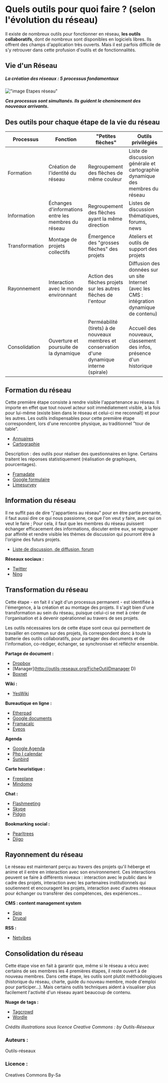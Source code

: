 # Quels outils pour quoi faire ? (selon l'évolution du réseau)
Il existe de nombreux outils pour fonctionner en réseau, **les outils collaboratifs**, dont de nombreux sont disponibles en logiciels libres. Ils offrent des champs d'application très ouverts. Mais il est parfois difficile de s'y retrouver dans cette profusion d'outils et de fonctionnalités.
## Vie d'un Réseau
##### La création des réseaux : 5 processus fondamentaux

!["image Etapes réseau"](http://ebook.coop-tic.eu/francais/files/QuelsOutilsPourQuoiFaireselonL039ev_EtapeReseau_20140114184717_20150624095059.png)

***Ces processus sont simultanés. Ils guident le cheminement des nouveaux arrivants.***

## Des outils pour chaque étape de la vie du réseau

| **Processus** | **Fonction** | **"Petites flèches"** | **Outils privilégiés** |
|---------------|--------------|-----------------------|------------------------|
| Formation | Création de l'identité du réseau | Regroupement des flèches de même couleur | Liste de discussion générale et cartographie dynamique des membres du réseau |
| Information | Échanges d'informations entre les membres du réseau | Regroupement des flèches ayant la même direction | Listes de discussion thématiques, forums, news |
| Transformation | Montage de projets collectifs | Émergence des "grosses flèches" des projets | Ateliers et outils de support des projets |
| Rayonnement | Interaction avec le monde environnant | Action des flèches projets sur les autres flèches de l'entour | Diffusion des données sur un site Internet (avec les CMS : intégration dynamique de contenu) |
| Consolidation | Ouverture et poursuite de la dynamique | Perméabilité (tirets) à de nouveaux membres et conservation d'une dynamique interne (spirale) | Accueil des nouveaux, classement des infos, présence d'un historique |

## Formation du réseau 
Cette première étape consiste à rendre visible l'appartenance au réseau. Il importe en effet que tout nouvel acteur soit immédiatement visible, à la fois pour lui-même (existe bien dans le réseau et celui-ci me reconnaît) et pour les autres.
Les outils indispensables pour cette première étape correspondent, lors d'une rencontre physique, au traditionnel "tour de table".
* [Annuaires](http://outils-reseaux.org/FicheFamilleAnnuaire)
* [Cartographie](http://outils-reseaux.org/FicheFamilleOutilsCarto)

Description : des outils pour réaliser des questionnaires en ligne. Certains traitent les réponses statistiquement (réalisation de graphiques, pourcentages).
* [Framadate](http://ebook.coop-tic.eu/francais/wakka.php?wiki=FramadatE)
* [Google formulaire](http://ebook.coop-tic.eu/francais/wakka.php?wiki=GoogleFormulaire)
* [Limesurvey](http://outils-reseaux.org/LimesurveY)

## Information du réseau 
Il ne suffit pas de dire "j'appartiens au réseau" pour en être partie prenante, il faut aussi dire ce qui nous passionne, ce que l'on veut y faire, avec qui on veut le faire ; Pour cela, il faut que les membres du réseau puissent échanger efficacement des informations, discuter entre eux, se regrouper par affinité et rendre visible les thèmes de discussion qui pourront être à l'origine des futurs projets.

* [Liste de discussion, de diffusion, forum](http://outils-reseaux.org/FicheFamilleOutilsListes)

**Réseaux sociaux :**
* [Twitter](http://ebook.coop-tic.eu/francais/wakka.php?wiki=TwitteR)
* [Ning](http://outils-reseaux.org/FicheOutilNoing)

## Transformation du réseau 
Cette étape - en fait il s'agit d'un processus permanent - est identifiée à l'émergence, à la création et au montage des projets. Il s'agit bien d'une transformation au sein du réseau, puisque celui-ci se met à créer de l'organisation et à devenir opérationnel au travers de ses projets.

Les outils nécessaires lors de cette étape sont ceux qui permettent de travailler en commun sur des projets, ils correspondent donc à toute la batterie des outils collaboratifs, pour partager des documents et de l'information, co-rédiger, échanger, se synchroniser et réfléchir ensemble.

**Partage de document :**
* [Dropbox](http://ebook.coop-tic.eu/francais/wakka.php?wiki=DropboX)
* [Manager](http://outils-reseaux.org/FicheOutilDmanager D)
* [Boxnet](http://outils-reseaux.org/FicheOutilBoxNet)

**Wiki :**
* [YesWiki](http://ebook.coop-tic.eu/francais/wakka.php?wiki=YeswikI)

**Bureautique en ligne :**
* [Etherpad](http://ebook.coop-tic.eu/francais/wakka.php?wiki=EtherpaD)
* [Google documents](http://ebook.coop-tic.eu/francais/wakka.php?wiki=GoogleDocumentsgoogleDrive)
* [Framacalc](http://framacalc.org/_start)
* [Eyeos](http://outils-reseaux.org/FicheOutilEyeOS)

**Agenda**
* [Google Agenda](http://ebook.coop-tic.eu/francais/wakka.php?wiki=GoogleAgenda)
* [Php I calendar](http://outils-reseaux.org/FicheOutilIcalendar)
* [Sunbird](http://outils-reseaux.org/FicheOutilSunbird)

**Carte heuristique :**
* [Freeplane](http://ebook.coop-tic.eu/francais/wakka.php?wiki=FreeplanE)
* [Mindomo](http://outils-reseaux.org/FicheOutilMindomo)

**Chat :**
* [Flashmeeting](http://outils-reseaux.org/FlashmeetinG)
* [Skype](http://ebook.coop-tic.eu/francais/wakka.php?wiki=SkypE)
* [Pidgin](http://outils-reseaux.org/FicheOutilPidgin)

**Bookmarking social :**
* [Pearltrees](http://ebook.coop-tic.eu/francais/wakka.php?wiki=PearltreeS)
* [Diigo](http://ebook.coop-tic.eu/francais/wakka.php?wiki=DiigO)

## Rayonnement du réseau 
Le réseau est maintenant perçu au travers des projets qu'il héberge et anime et il entre en interaction avec son environnement. 
Ces interactions peuvent se faire à différents niveaux : interaction avec le public dans le cadre des projets, interaction avec les partenaires institutionnels qui soutiennent et encouragent les projets, interaction avec d'autres réseaux pour échanger ou transférer des compétences, des expériences...

**CMS : content management system**
* [Spip](http://ebook.coop-tic.eu/francais/wakka.php?wiki=SpiP)
* [Drupal](http://outils-reseaux.org/FicheOutilDrupal)

**RSS :**
* [Netvibes](http://ebook.coop-tic.eu/francais/wakka.php?wiki=NetvibeS)

## Consolidation du réseau 
Cette étape vise en fait à garantir que, même si le réseau a vécu avec certains de ses membres les 4 premières étapes, il reste ouvert à de nouveau membres.
Dans cette étape, les outils sont plutôt méthodologiques (historique du réseau, charte, guide du nouveau membre, mode d'emploi pour participer...). 
Mais certains outils techniques aident à visualiser plus facilement l'activité d'un réseau ayant beaucoup de contenu.

**Nuage de tags :**
* [Tagcrowd](http://outils-reseaux.org/FicheOutilTagcrowd)
* [Wordle](http://outils-reseaux.org/FicheOutilWordle)




*Crédits illustrations sous licence Creative Commons : by Outils-Réseaux*

###  Auteurs :
Outils-réseaux
###  Licence :
Creatives Commons By-Sa
